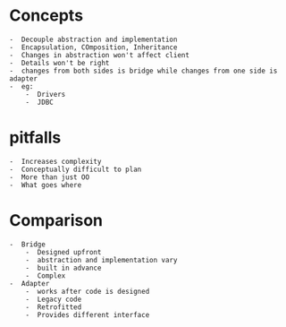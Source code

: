 Concepts
============

	-  Decouple abstraction and implementation
	-  Encapsulation, COmposition, Inheritance
	-  Changes in abstraction won't affect client
	-  Details won't be right
	-  changes from both sides is bridge while changes from one side is adapter
	-  eg: 
		-  Drivers
		-  JDBC

pitfalls
================
	-  Increases complexity
	-  Conceptually difficult to plan
	-  More than just OO
	-  What goes where
	
Comparison
================
	-  Bridge
		-  Designed upfront
		-  abstraction and implementation vary
		-  built in advance
		-  Complex
	-  Adapter
		-  works after code is designed
		-  Legacy code
		-  Retrofitted
		-  Provides different interface
		